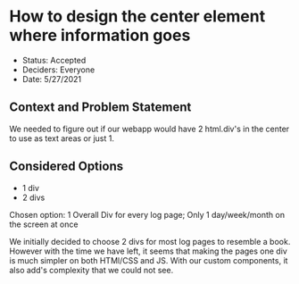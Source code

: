 # How to design the center element where information goes

* Status: Accepted
* Deciders: Everyone
* Date:  5/27/2021

## Context and Problem Statement

We needed to figure out if our webapp would have 2 html.div's in the center to use as text areas or just 1.


## Considered Options

* 1 div
* 2 divs

Chosen option: 1 Overall Div for every log page; Only 1 day/week/month on the screen at once

We initially decided to choose 2 divs for most log pages to resemble a book. However with the time we have left, it seems that making the pages one div is much simpler on both HTMl/CSS and JS. With our custom components, it also add's complexity that we could not see.